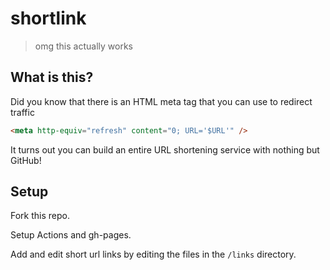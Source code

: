 # shortlink

> omg this actually works

## What is this?

Did you know that there is an HTML meta tag that you can use to redirect traffic

```html
<meta http-equiv="refresh" content="0; URL='$URL'" />
```

It turns out you can build an entire URL shortening service with nothing but GitHub!

## Setup

Fork this repo.

Setup Actions and gh-pages.

Add and edit short url links by editing the files in the `/links` directory.
